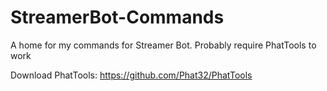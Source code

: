# StreamerBot-Commands
A home for my commands for Streamer Bot. Probably require PhatTools to work


Download PhatTools: https://github.com/Phat32/PhatTools
